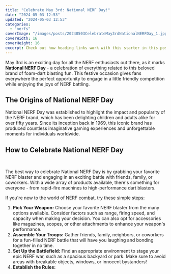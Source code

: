 ```yaml
---
title: "Celebrate May 3rd: National NERF Day!"
date: "2024-05-03 12:53"
updated: "2024-05-03 12:53"
categories:
  - "nerfs"
coverImage: "/images/posts/20240503CelebrateMay3rdNationalNERFDay_1.jpg"
coverWidth: 16
coverHeight: 16
excerpt: Check out how heading links work with this starter in this post.
---
```


<script>
  import { base } from '$app/paths';
</script>


May 3rd is an exciting day for all the NERF enthusiasts out there, as it marks **National NERF Day** - a celebration of everything related to this beloved brand of foam-dart blasting fun. This festive occasion gives fans everywhere the perfect opportunity to engage in a little friendly competition while enjoying the joys of NERF battling.

## The Origins of National NERF Day

National NERF Day was established to highlight the impact and popularity of the NERF brand, which has been delighting children and adults alike for over fifty years. Since its inception back in 1969, this iconic brand has produced countless imaginative gaming experiences and unforgettable moments for individuals worldwide.

## How to Celebrate National NERF Day

<img class="inline object-contain w-full my-4" src="{base}/images/posts/20240503CelebrateMay3rdNationalNERFDay_2.jpg" alt="" style="aspect-ratio: 16 / 16;" width="16" height="16">


The best way to celebrate National NERF Day is by grabbing your favorite NERF blaster and engaging in an exciting battle with friends, family, or coworkers. With a wide array of products available, there's something for everyone - from rapid-fire machines to high-performance dart blasters.

If you're new to the world of NERF combat, try these simple steps:

1. **Pick Your Weapon:** Choose your favorite NERF blaster from the many options available. Consider factors such as range, firing speed, and capacity when making your decision. You can also opt for accessories like magazines, scopes, or other attachments to enhance your weapon's performance.
2. **Assemble Your Troops:** Gather friends, family, neighbors, or coworkers for a fun-filled NERF battle that will have you laughing and bonding together in no time.
3. **Set Up the Battlefield:** Find an appropriate environment to stage your epic NERF war, such as a spacious backyard or park. Make sure to avoid areas with breakable objects, windows, or innocent bystanders!
4. **Establish the Rules:**